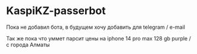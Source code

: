 # KaspiKZ-passerbot
Пока не добавил бота, в будущем хочу добавить для telegram / e-mail

Так же пока что уммет парсит цены на iphone 14 pro max 128 gb purple / с города Алматы

